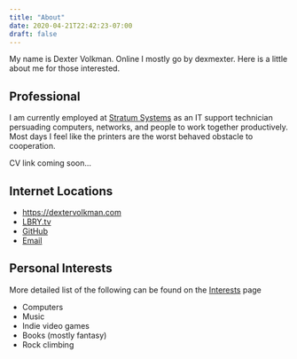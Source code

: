 ```yaml
---
title: "About"
date: 2020-04-21T22:42:23-07:00
draft: false
---
```


My name is Dexter Volkman. Online I mostly go by dexmexter. Here is a little about me for those interested.

## Professional
I am currently employed at [Stratum Systems](https://stratum.it) as an IT support technician persuading computers, networks, and people to work together productively. Most days I feel like the printers are the worst behaved obstacle to cooperation.

CV link coming soon...

## Internet Locations
- <https://dextervolkman.com>
- [LBRY.tv](https://lbry.tv/@dexmexter:8)
- [GitHub](https://github.com/dexmexter/)
- [Email](mailto:dextervolkman@protonmail.com)

## Personal Interests
More detailed list of the following can be found on the [Interests](../interests) page

- Computers
- Music
- Indie video games
- Books (mostly fantasy)
- Rock climbing
